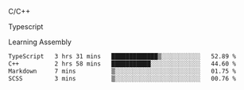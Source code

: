 <p>C/C++</p>
<p> Typescript</p>
<p>Learning Assembly</p>

<!--START_SECTION:waka-->

```txt
TypeScript   3 hrs 31 mins   █████████████▒░░░░░░░░░░░   52.89 %
C++          2 hrs 58 mins   ███████████░░░░░░░░░░░░░░   44.60 %
Markdown     7 mins          ▒░░░░░░░░░░░░░░░░░░░░░░░░   01.75 %
SCSS         3 mins          ▒░░░░░░░░░░░░░░░░░░░░░░░░   00.76 %
```

<!--END_SECTION:waka-->
